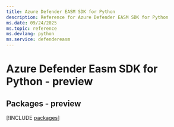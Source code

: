 ```yaml
---
title: Azure Defender EASM SDK for Python
description: Reference for Azure Defender EASM SDK for Python
ms.date: 09/24/2025
ms.topic: reference
ms.devlang: python
ms.service: defendereasm
---
```

# Azure Defender Easm SDK for Python - preview
## Packages - preview
[!INCLUDE [packages](defender-easm-index.md)]